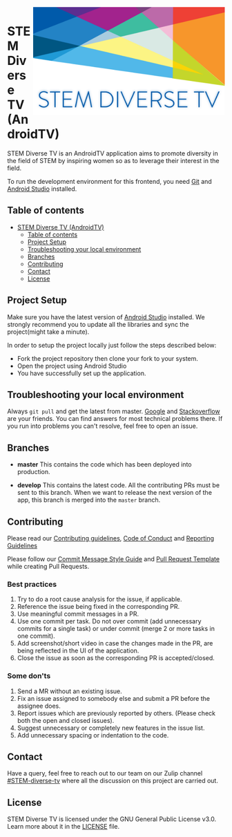 <img src="./logo.png" align="right" height='250'>

# STEM Diverse TV (AndroidTV)

STEM Diverse TV is an AndroidTV application aims to promote diversity in the field of STEM by inspiring women so as to leverage their interest in the field.

To run the development environment for this frontend, you need [Git](https://git-scm.com/) and [Android Studio](https://developer.android.com/studio) installed.

## Table of contents

- [STEM Diverse TV (AndroidTV)](#stem-diverse-tv-androidtv)
    - [Table of contents](#table-of-contents)
    - [Project Setup](#project-setup)
    - [Troubleshooting your local environment](#troubleshooting-your-local-environment)
    - [Branches](#branches)
    - [Contributing](#contributing)
    - [Contact](#contact)
    - [License](#license)

    

## Project Setup

Make sure you have the latest version of [Android Studio](https://developer.android.com/studio) installed. We strongly recommend you to update all the libraries and sync the project(might take a minute).

In order to setup the project locally just follow the steps described below:

 - Fork the project repository then clone your fork to your system.
 - Open the project using Android Studio
 - You have successfully set up the application.
 
## Troubleshooting your local environment

Always `git pull` and get the latest from master. [Google](https://www.google.com) and [Stackoverflow](https://stackoverflow.com/) are your friends. You can find answers for most technical problems there. If you run into problems you can't resolve, feel free to open an issue.

## Branches

* **master**  This contains the code which has been deployed into production.

 * **develop**  This contains the latest code. All the contributing PRs must be sent to this branch. When we want to release the next version of the app, this branch is merged into the `master` branch.

## Contributing

Please read our [Contributing guidelines](.github/CONTRIBUTING.md), [Code of Conduct](.github/CODE_OF_CONDUCT.md) and [Reporting Guidelines](http://systers.io/reporting-guidelines)

Please follow our [Commit Message Style Guide](https://github.com/anitab-org/stem-diverse-android-tv/wiki/Commit-Message-Style-Guide) and [Pull Request Template](.github/PULL_REQUEST_TEMPLATE.md) while creating Pull Requests.

### Best practices

1. Try to do a root cause analysis for the issue, if applicable.
2. Reference the issue being fixed in the corresponding PR.
3. Use meaningful commit messages in a PR.
4. Use one commit per task. Do not over commit (add unnecessary commits for a single task) or under commit (merge 2 or more tasks in one commit).
5. Add screenshot/short video in case the changes made in the PR, are being reflected in the UI of the application.
6. Close the issue as soon as the corresponding PR is accepted/closed.

### Some don'ts

1. Send a MR without an existing issue.
2. Fix an issue assigned to somebody else and submit a PR before the assignee does.
3. Report issues which are previously reported by others. (Please check both the open and closed issues).
4. Suggest unnecessary or completely new features in the issue list.
5. Add unnecessary spacing or indentation to the code.

## Contact

Have a query, feel free to reach out to our team on our Zulip channel [#STEM-diverse-tv](https://anitab-org.zulipchat.com/login/#narrow/stream/225705-STEM-diverse-tv) where all the discussion on this project are carried out.

## License

STEM Diverse TV is licensed under the GNU General Public License v3.0. Learn more about it in the [LICENSE](LICENSE) file.
